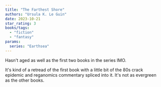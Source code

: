 ```yaml
---
title: "The Farthest Shore"
authors: "Ursula K. Le Guin"
date: 2023-10-21
star_rating: 3
books/tags:
  - "fiction"
  - "fantasy"
params:
  series: "Earthsea"
---
```


Hasn't aged as well as the first two books in the series IMO.

It's kind of a retread of the first book with a little bit of the 80s crack
epidemic and reganomics commentary spliced into it. It's not as evergreen as the
other books.

<!--more-->
